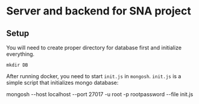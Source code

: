 # Server and backend for SNA project

## Setup

You will need to create proper directory for database first and initialize everything.

```
mkdir DB
```

After running docker, you need to start ```init.js``` in ```mongosh```. ```init.js``` is a simple script that initializes mongo database:

mongosh --host localhost --port 27017 -u root -p rootpassword --file init.js


